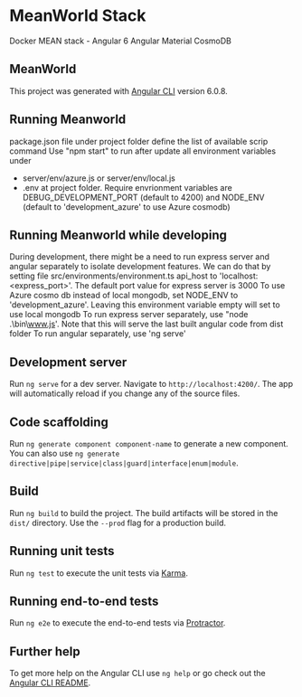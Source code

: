 # MeanWorld Stack

Docker
MEAN stack - Angular 6
Angular Material
CosmoDB

## MeanWorld

This project was generated with [Angular CLI](https://github.com/angular/angular-cli) version 6.0.8.

## Running Meanworld

package.json file under project folder define the list of available scrip command
Use "npm start" to run after update all environment variables under

- server/env/azure.js or server/env/local.js
- .env at project folder. Require envrionment variables are DEBUG_DEVELOPMENT_PORT (default to 4200) and NODE_ENV (default to 'development_azure' to use Azure cosmodb)

## Running Meanworld while developing

During development, there might be a need to run express server and angular separately to isolate development features. We can do that by setting file src/environments/environment.ts api_host to 'localhost:<express_port>'. The default port value for express server is 3000
To use Azure cosmo db instead of local mongodb, set NODE_ENV to 'development_azure'. Leaving this environment variable empty will set to use local mongodb
To run express server separately, use "node .\bin\www.js'. Note that this will serve the last built angular code from dist folder
To run angular separately, use 'ng serve'

## Development server

Run `ng serve` for a dev server. Navigate to `http://localhost:4200/`. The app will automatically reload if you change any of the source files.

## Code scaffolding

Run `ng generate component component-name` to generate a new component. You can also use `ng generate directive|pipe|service|class|guard|interface|enum|module`.

## Build

Run `ng build` to build the project. The build artifacts will be stored in the `dist/` directory. Use the `--prod` flag for a production build.

## Running unit tests

Run `ng test` to execute the unit tests via [Karma](https://karma-runner.github.io).

## Running end-to-end tests

Run `ng e2e` to execute the end-to-end tests via [Protractor](http://www.protractortest.org/).

## Further help

To get more help on the Angular CLI use `ng help` or go check out the [Angular CLI README](https://github.com/angular/angular-cli/blob/master/README.md).
